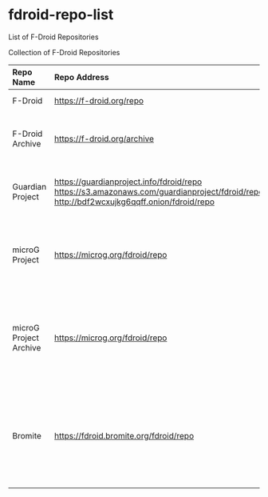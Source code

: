 # fdroid-repo-list
List of F-Droid Repositories

Collection of F-Droid Repositories

Repo Name | Repo Address | Description 
:---------|:-------------|:-----------
F-Droid   | https://f-droid.org/repo | Official F-Droid repo.
F-Droid Archive | https://f-droid.org/archive | Official F-Droid archive. Contains older releases of apps.
Guardian Project | https://guardianproject.info/fdroid/repo <br >https://s3.amazonaws.com/guardianproject/fdroid/repo <br />http://bdf2wcxujkg6qqff.onion/fdroid/repo | Contains security related apps of the guardian project.
microG Project | https://microg.org/fdroid/repo | Official F-Droid repo for the open-source implementation of Google Play Services.
microG Project Archive | https://microg.org/fdroid/repo | Official F-Droid repo containing older builds for the open-source implementation of Google Play Services.
Bromite | https://fdroid.bromite.org/fdroid/repo | Repo for Bromite (Chromium plus ad blocking and enhanced privacy) or vanilla Chromium browser.
